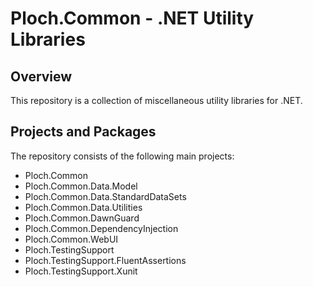 # Ploch.Common - .NET Utility Libraries

## Overview

This repository is a collection of miscellaneous utility libraries for .NET.

## Projects and Packages

The repository consists of the following main projects:

- Ploch.Common
- Ploch.Common.Data.Model
- Ploch.Common.Data.StandardDataSets
- Ploch.Common.Data.Utilities
- Ploch.Common.DawnGuard
- Ploch.Common.DependencyInjection
- Ploch.Common.WebUI
- Ploch.TestingSupport
- Ploch.TestingSupport.FluentAssertions
- Ploch.TestingSupport.Xunit

